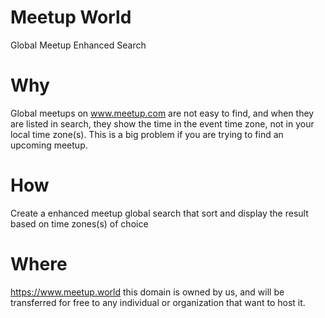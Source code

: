 # Meetup World
Global Meetup Enhanced Search

# Why
Global meetups on www.meetup.com are not easy to find, and when they are listed in search, they show the time in the event time zone, not in your local time zone(s). This is a big problem if you are trying to find an upcoming meetup. 

# How
Create a enhanced meetup global search that sort and display the result based on time zones(s) of choice

# Where
https://www.meetup.world this domain is owned by us, and will be transferred for free to any individual or organization that want to host it.

